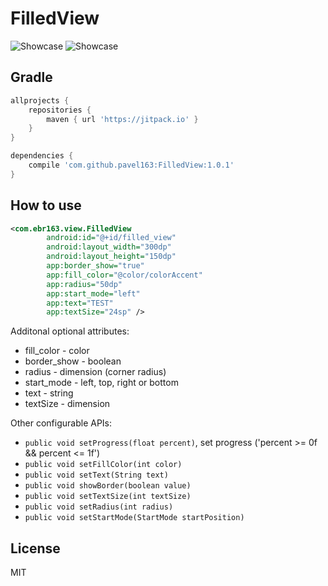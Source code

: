 # FilledView

![Showcase](https://github.com/pavel163/FilledView/blob/master/files/gif1.gif)
![Showcase](https://github.com/pavel163/FilledView/blob/master/files/gif2.gif)

## Gradle

```gradle
allprojects {
    repositories {
        maven { url 'https://jitpack.io' }
    }
}
```

```gradle
dependencies {
    compile 'com.github.pavel163:FilledView:1.0.1'
}
```

## How to use

```xml
<com.ebr163.view.FilledView
        android:id="@+id/filled_view"
        android:layout_width="300dp"
        android:layout_height="150dp"
        app:border_show="true"
        app:fill_color="@color/colorAccent"
        app:radius="50dp"
        app:start_mode="left"
        app:text="TEST"
        app:textSize="24sp" />
```

Additonal optional attributes:

* fill_color - color
* border_show - boolean
* radius - dimension (corner radius)
* start_mode - left, top, right or bottom
* text - string
* textSize - dimension

Other configurable APIs:

* `public void setProgress(float percent)`, set progress ('percent >= 0f && percent <= 1f')
* `public void setFillColor(int color)`
* `public void setText(String text)`
* `public void showBorder(boolean value)`
* `public void setTextSize(int textSize)`
* `public void setRadius(int radius)`
* `public void setStartMode(StartMode startPosition)`

## License
MIT
